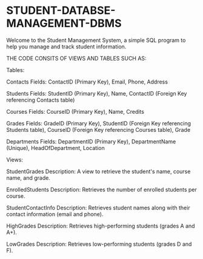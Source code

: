 # STUDENT-DATABSE-MANAGEMENT-DBMS
Welcome to the Student Management System, a simple SQL program to help you manage and track student information.

THE CODE CONSITS OF VIEWS AND TABLES SUCH AS:


Tables:

Contacts
Fields: ContactID (Primary Key), Email, Phone, Address

Students
Fields: StudentID (Primary Key), Name, ContactID (Foreign Key referencing Contacts table)

Courses
Fields: CourseID (Primary Key), Name, Credits

Grades
Fields: GradeID (Primary Key), StudentID (Foreign Key referencing Students table), CourseID (Foreign Key referencing Courses table), Grade

Departments
Fields: DepartmentID (Primary Key), DepartmentName (Unique), HeadOfDepartment, Location

Views:

StudentGrades
Description: A view to retrieve the student's name, course name, and grade.

EnrolledStudents
Description: Retrieves the number of enrolled students per course.

StudentContactInfo
Description: Retrieves student names along with their contact information (email and phone).

HighGrades
Description: Retrieves high-performing students (grades A and A+).

LowGrades
Description: Retrieves low-performing students (grades D and F).


